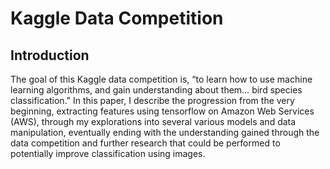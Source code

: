 # Kaggle Data Competition

## Introduction

The goal of this Kaggle data competition is, “to learn how to use machine learning algorithms, and gain understanding about them…<through> bird species classification.” In this paper, I describe the progression from the very beginning, extracting features using tensorflow on Amazon Web Services (AWS), through my explorations into several various models and data manipulation, eventually ending with the understanding gained through the data competition and further research that could be performed to potentially improve classification using images.
